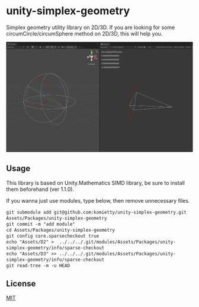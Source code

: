 # unity-simplex-geometry

Simplex geometry utility library on 2D/3D. If you are looking for some circumCircle/circumSphere method on 2D/3D, this will help you.

![img](Assets/Demo/Demo.PNG)

## Usage

This library is based on Unity.Mathematics SIMD library, be sure to install them beforehand (ver 1.1.0).

If you wanna just use modules, type below, then remove unnecessary files.
```
git submodule add git@github.com:komietty/unity-simplex-geometry.git Assets/Packages/unity-simplex-geometry
git commit -m "add module"
cd Assets/Packages/unity-simplex-geometry
git config core.sparsecheckout true
echo "Assets/D2" >  ../../../.git/modules/Assets/Packages/unity-simplex-geometry/info/sparse-checkout
echo "Assets/D3" >> ../../../.git/modules/Assets/Packages/unity-simplex-geometry/info/sparse-checkout
git read-tree -m -u HEAD
```


## License
[MIT](LICENSE)
